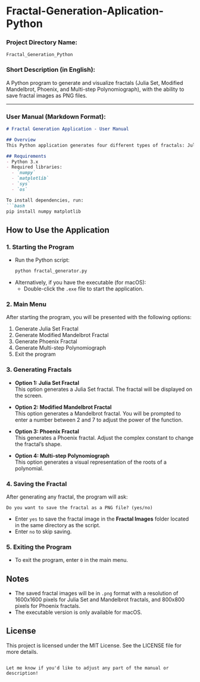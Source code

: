 # Fractal-Generation-Aplication-Python

### Project Directory Name:
`Fractal_Generation_Python`

### Short Description (in English):
A Python program to generate and visualize fractals (Julia Set, Modified Mandelbrot, Phoenix, and Multi-step Polynomiograph), with the ability to save fractal images as PNG files.

---

### User Manual (Markdown Format):

```markdown
# Fractal Generation Application - User Manual

## Overview
This Python application generates four different types of fractals: Julia Set, Modified Mandelbrot, Phoenix, and Multi-step Polynomiograph. The user can select which fractal to generate, visualize the result, and optionally save the fractal image as a PNG file.

## Requirements
- Python 3.x
- Required libraries:
  - `numpy`
  - `matplotlib`
  - `sys`
  - `os`

To install dependencies, run:
```bash
pip install numpy matplotlib
```

## How to Use the Application

### 1. Starting the Program
- Run the Python script:
  ```bash
  python fractal_generator.py
  ```
- Alternatively, if you have the executable (for macOS):
  - Double-click the `.exe` file to start the application.

### 2. Main Menu
After starting the program, you will be presented with the following options:

1. Generate Julia Set Fractal
2. Generate Modified Mandelbrot Fractal
3. Generate Phoenix Fractal
4. Generate Multi-step Polynomiograph
0. Exit the program

### 3. Generating Fractals
- **Option 1: Julia Set Fractal**  
  This option generates a Julia Set fractal. The fractal will be displayed on the screen.

- **Option 2: Modified Mandelbrot Fractal**  
  This option generates a Mandelbrot fractal. You will be prompted to enter a number between 2 and 7 to adjust the power of the function.

- **Option 3: Phoenix Fractal**  
  This generates a Phoenix fractal. Adjust the complex constant to change the fractal’s shape.

- **Option 4: Multi-step Polynomiograph**  
  This option generates a visual representation of the roots of a polynomial.

### 4. Saving the Fractal
After generating any fractal, the program will ask:
```
Do you want to save the fractal as a PNG file? (yes/no)
```
- Enter `yes` to save the fractal image in the **Fractal Images** folder located in the same directory as the script.
- Enter `no` to skip saving.

### 5. Exiting the Program
- To exit the program, enter `0` in the main menu.

## Notes
- The saved fractal images will be in `.png` format with a resolution of 1600x1600 pixels for Julia Set and Mandelbrot fractals, and 800x800 pixels for Phoenix fractals.
- The executable version is only available for macOS.

## License
This project is licensed under the MIT License. See the LICENSE file for more details.

```

Let me know if you'd like to adjust any part of the manual or description!
